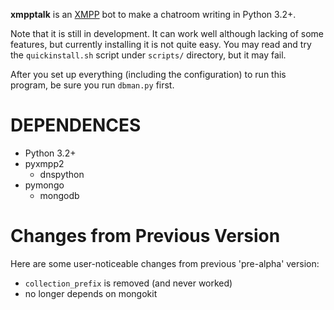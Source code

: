 **xmpptalk** is an [XMPP][XMPP] bot to make a chatroom writing in Python 3.2+.

Note that it is still in development. It can work well although lacking of some
features, but currently installing it is not quite easy. You may read and try
the `quickinstall.sh` script under `scripts/` directory, but it may fail.

After you set up everything (including the configuration) to run this program,
be sure you run `dbman.py` first.

DEPENDENCES
===========
* Python 3.2+
* pyxmpp2
  * dnspython
* pymongo
  * mongodb

Changes from Previous Version
===============================
Here are some user-noticeable changes from previous 'pre-alpha' version:

* `collection_prefix` is removed (and never worked)
* no longer depends on mongokit

[XMPP]: http://xmpp.org/
